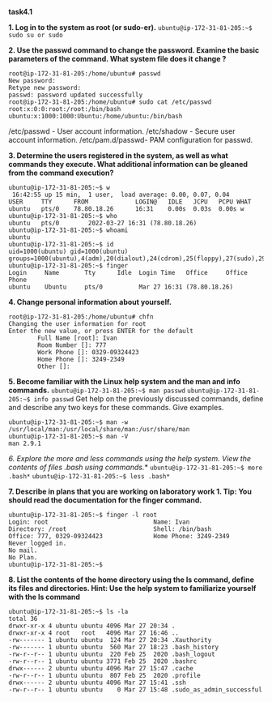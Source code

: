 **task4.1**

**1. Log in to the system as root (or sudo-er).**
```ubuntu@ip-172-31-81-205:~$ sudo su or sudo```

**2. Use the passwd command to change the password. Examine the basic parameters
of the command. What system file does it change ?**
```
root@ip-172-31-81-205:/home/ubuntu# passwd
New password:
Retype new password:
passwd: password updated successfully
root@ip-172-31-81-205:/home/ubuntu# sudo cat /etc/passwd
root:x:0:0:root:/root:/bin/bash
ubuntu:x:1000:1000:Ubuntu:/home/ubuntu:/bin/bash
```
/etc/passwd - User account information.
/etc/shadow - Secure user account information.
/etc/pam.d/passwd- PAM configuration for passwd.

**3. Determine the users registered in the system, as well as what commands they
execute. What additional information can be gleaned from the command execution?**
```
ubuntu@ip-172-31-81-205:~$ w
 16:42:55 up 15 min,  1 user,  load average: 0.00, 0.07, 0.04
USER     TTY      FROM             LOGIN@   IDLE   JCPU   PCPU WHAT
ubuntu   pts/0    78.80.18.26      16:31    0.00s  0.03s  0.00s w
ubuntu@ip-172-31-81-205:~$ who
ubuntu   pts/0        2022-03-27 16:31 (78.80.18.26)
ubuntu@ip-172-31-81-205:~$ whoami
ubuntu
ubuntu@ip-172-31-81-205:~$ id
uid=1000(ubuntu) gid=1000(ubuntu) groups=1000(ubuntu),4(adm),20(dialout),24(cdrom),25(floppy),27(sudo),29(audio),30(dip),44(video),46(plugdev),117(netdev),118(lxd)
ubuntu@ip-172-31-81-205:~$ finger
Login     Name       Tty      Idle  Login Time   Office     Office Phone
ubuntu    Ubuntu     pts/0          Mar 27 16:31 (78.80.18.26)
```
**4. Change personal information about yourself.**
```
root@ip-172-31-81-205:/home/ubuntu# chfn
Changing the user information for root
Enter the new value, or press ENTER for the default
        Full Name [root]: Ivan
        Room Number []: 777
        Work Phone []: 0329-09324423
        Home Phone []: 3249-2349
        Other []:
  ```
  **5. Become familiar with the Linux help system and the man and info commands.**
  ```ubuntu@ip-172-31-81-205:~$ man passwd```
  ```ubuntu@ip-172-31-81-205:~$ info passwd```
Get help on the previously discussed commands, define and describe any two keys
for these commands. Give examples.
```
ubuntu@ip-172-31-81-205:~$ man -w
/usr/local/man:/usr/local/share/man:/usr/share/man
ubuntu@ip-172-31-81-205:~$ man -V
man 2.9.1
```
**6. Explore the more and less commands using the help system. View the contents of
files .bash* using commands.**
```ubuntu@ip-172-31-81-205:~$ more .bash*```
```ubuntu@ip-172-31-81-205:~$ less .bash*```

**7. Describe in plans that you are working on laboratory work 1. Tip: You should
read the documentation for the finger command.**
```
ubuntu@ip-172-31-81-205:~$ finger -l root
Login: root                             Name: Ivan
Directory: /root                        Shell: /bin/bash
Office: 777, 0329-09324423              Home Phone: 3249-2349
Never logged in.
No mail.
No Plan.
ubuntu@ip-172-31-81-205:~$
```

**8. List the contents of the home directory using the ls command, define its files
and directories. Hint: Use the help system to familiarize yourself with the ls
command**
```
ubuntu@ip-172-31-81-205:~$ ls -la
total 36
drwxr-xr-x 4 ubuntu ubuntu 4096 Mar 27 20:34 .
drwxr-xr-x 4 root   root   4096 Mar 27 16:46 ..
-rw------- 1 ubuntu ubuntu  124 Mar 27 20:34 .Xauthority
-rw------- 1 ubuntu ubuntu  560 Mar 27 18:23 .bash_history
-rw-r--r-- 1 ubuntu ubuntu  220 Feb 25  2020 .bash_logout
-rw-r--r-- 1 ubuntu ubuntu 3771 Feb 25  2020 .bashrc
drwx------ 2 ubuntu ubuntu 4096 Mar 27 15:47 .cache
-rw-r--r-- 1 ubuntu ubuntu  807 Feb 25  2020 .profile
drwx------ 2 ubuntu ubuntu 4096 Mar 27 15:41 .ssh
-rw-r--r-- 1 ubuntu ubuntu    0 Mar 27 15:48 .sudo_as_admin_successful
```
